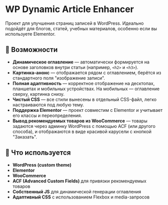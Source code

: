 
# WP Dynamic Article Enhancer

Проект для улучшения страниц записей в WordPress. Идеально подойдёт для блогов, статей, учебных материалов, особенно если вы используете Elementor.

## 🚀 Возможности

- **Динамическое оглавление** — автоматически формируется на основе заголовков внутри статьи (например, `<h2>` и `<h3>`).
- **Картинка-анонс** — отображается рядом с оглавлением, берётся из стандартного поля "изображение записи".
- **Полная адаптивность** — корректное отображение на десктопах, планшетах и мобильных устройствах. На мобильных — оглавление сверху, картинка снизу.
- **Чистый CSS** — все стили вынесены в отдельный CSS-файл, легко настраиваются под любую тему.
- **Поддержка Elementor** — проект совместим с Elementor и учитывает его классы и переопределения.
- **Вывод рекомендуемых товаров из WooCommerce** — товары задаются через админку WordPress с помощью ACF (или другого способа), и отображаются в виде красивой карусели с кнопкой "Заказать".

## 🔧 Что используется

- **WordPress (custom theme)**
- **Elementor**
- **WooCommerce**
- **ACF (Advanced Custom Fields)** для привязки рекомендуемых товаров
- **Собственный JS** для динамической генерации оглавления
- **Адаптивный CSS** с использованием Flexbox и media-запросов
